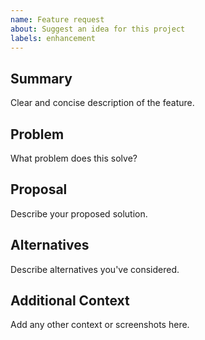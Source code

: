 ```yaml
---
name: Feature request
about: Suggest an idea for this project
labels: enhancement
---
```


## Summary

Clear and concise description of the feature.

## Problem

What problem does this solve?

## Proposal

Describe your proposed solution.

## Alternatives

Describe alternatives you've considered.

## Additional Context

Add any other context or screenshots here.

